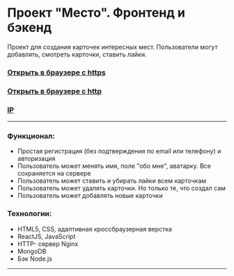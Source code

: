 # Проект "Место". Фронтенд и бэкенд

Проект для создания карточек интересных мест.
Пользователи могут добавлять, смотреть карточки, ставить лайки.

### [Открыть в браузере с https](https://express.mesto.nomoredomains.work/Mesto_React) 
### [Открыть в браузере с http](http://express.mesto.nomoredomains.work/Mesto_React) 
### [IP](http://62.84.122.32)

---
### Функционал:
- Простая регистрация (без подтверждения по email или телефону) и авторизация
- Пользователь может менять имя, поле "обо мне", аватарку. Все сохраняется на сервере
- Пользователь может ставить и убирать лайки всем карточкам
- Пользователь может удалять карточки. Но только те, что создал сам
- Пользователь может добавлять новые карточки

### Технологии:

- HTML5, CSS, адаптивная кроссбраузерная верстка
- ReactJS, JavaScript
- HTTP- сервер Nginx
- MongoDB
- Бэк Node.js
---
